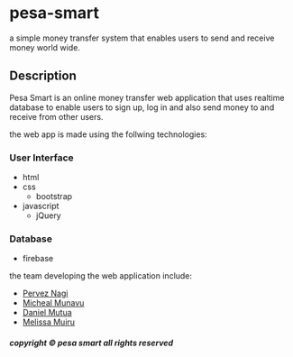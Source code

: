 # pesa-smart
a simple money transfer system that enables users to send and receive money world wide.

## Description
Pesa Smart is an online money transfer web application that uses realtime database to enable users to sign up, log in and also send money to and receive from other users.

the web app is made using the follwing technologies:

### User Interface
* html
* css
    * bootstrap
* javascript
    * jQuery

### Database
* firebase

the team developing the web application include:

* [Pervez Nagi](https://github.com/ismailPervez)
* [Micheal Munavu](https://github.com/MICHAELMUNAVU83)
* [Daniel Mutua](https://github.com/dan-mutua)
* [Melissa Muiru](https://github.com/muirumelissa)

##### copyright &copy; pesa smart all rights reserved